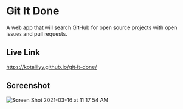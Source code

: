 # Git It Done

A web app that will search GitHub for open source projects with open issues and pull requests.

## Live Link

https://kotalilyy.github.io/git-it-done/

## Screenshot

![Screen Shot 2021-03-16 at 11 17 54 AM](https://user-images.githubusercontent.com/77229281/111343484-78a8e000-8649-11eb-8e16-4c84d0afa41c.png)
